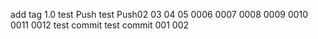 add tag 1.0
test Push
test  Push02
03
04
05
0006
0007
0008
0009
0010
0011
0012
test commit 
test commit 001
002

